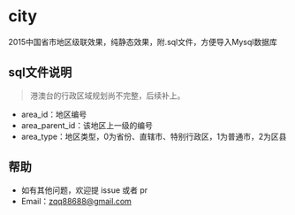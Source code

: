 # city
2015中国省市地区级联效果，纯静态效果，附.sql文件，方便导入Mysql数据库



## sql文件说明

> 港澳台的行政区域规划尚不完整，后续补上。

- area_id：地区编号
- area_parent_id：该地区上一级的编号
- area_type：地区类型，0为省份、直辖市、特别行政区，1为普通市，2为区县




## 帮助

- 如有其他问题，欢迎提 issue 或者 pr
- Email：zqq88688@gmail.com 